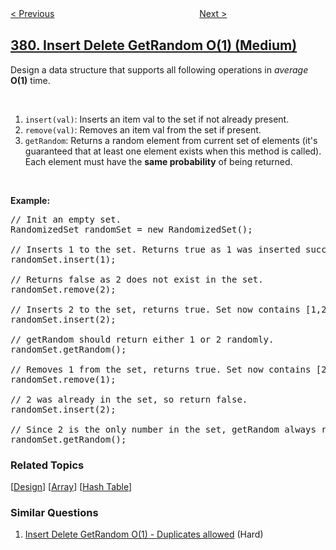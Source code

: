 <!--|This file generated by command(leetcode description); DO NOT EDIT.    |-->
<!--+----------------------------------------------------------------------+-->
<!--|@author    openset <openset.wang@gmail.com>                           |-->
<!--|@link      https://github.com/openset                                 |-->
<!--|@home      https://github.com/openset/leetcode                        |-->
<!--+----------------------------------------------------------------------+-->

[< Previous](../design-phone-directory "Design Phone Directory")
　　　　　　　　　　　　　　　　
[Next >](../insert-delete-getrandom-o1-duplicates-allowed "Insert Delete GetRandom O(1) - Duplicates allowed")

## [380. Insert Delete GetRandom O(1) (Medium)](https://leetcode.com/problems/insert-delete-getrandom-o1 "常数时间插入、删除和获取随机元素")

<p>Design a data structure that supports all following operations in <i>average</i> <b>O(1)</b> time.</p>

<p>&nbsp;</p>

<ol>
	<li><code>insert(val)</code>: Inserts an item val to the set if not already present.</li>
	<li><code>remove(val)</code>: Removes an item val from the set if present.</li>
	<li><code>getRandom</code>: Returns a random element from current set of elements (it&#39;s guaranteed that at least one element exists when this method is called). Each element must have the <b>same probability</b> of being returned.</li>
</ol>

<p>&nbsp;</p>

<p><b>Example:</b></p>

<pre>
// Init an empty set.
RandomizedSet randomSet = new RandomizedSet();

// Inserts 1 to the set. Returns true as 1 was inserted successfully.
randomSet.insert(1);

// Returns false as 2 does not exist in the set.
randomSet.remove(2);

// Inserts 2 to the set, returns true. Set now contains [1,2].
randomSet.insert(2);

// getRandom should return either 1 or 2 randomly.
randomSet.getRandom();

// Removes 1 from the set, returns true. Set now contains [2].
randomSet.remove(1);

// 2 was already in the set, so return false.
randomSet.insert(2);

// Since 2 is the only number in the set, getRandom always return 2.
randomSet.getRandom();
</pre>

### Related Topics
  [[Design](../../tag/design/README.md)]
  [[Array](../../tag/array/README.md)]
  [[Hash Table](../../tag/hash-table/README.md)]

### Similar Questions
  1. [Insert Delete GetRandom O(1) - Duplicates allowed](../insert-delete-getrandom-o1-duplicates-allowed) (Hard)
